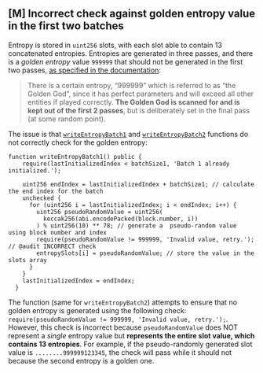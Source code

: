 ## [M] Incorrect check against golden entropy value in the first two batches

Entropy is stored in `uint256` slots, with each slot able to contain 13 concatenated entropies. Entropies are generated in three passes, and there is a *golden entropy* value `999999` that should not be generated in the first two passes, [as specified in the documentation](https://github.com/TraitForge/GitBook/blob/main/GamePlay/Entropy.md#entropy):

> There is a certain entropy, “999999” which is referred to as “the Golden God”, since it has perfect parameters and will exceed all other entities if played correctly. **The Golden God is scanned for and is kept out of the first 2 passes**, but is deliberately set in the final pass (at some random point).

The issue is that [`writeEntropyBatch1`](relative_path_091409:contracts/EntropyGenerator/EntropyGenerator.sol#L56) and [`writeEntropyBatch2`](relative_path_091409:contracts/EntropyGenerator/EntropyGenerator.sol#L76) functions do not correctly check for the golden entropy:

```solidity
function writeEntropyBatch1() public {
    require(lastInitializedIndex < batchSize1, 'Batch 1 already initialized.');

    uint256 endIndex = lastInitializedIndex + batchSize1; // calculate the end index for the batch
    unchecked {
      for (uint256 i = lastInitializedIndex; i < endIndex; i++) {
        uint256 pseudoRandomValue = uint256(
          keccak256(abi.encodePacked(block.number, i))
        ) % uint256(10) ** 78; // generate a  pseudo-random value using block number and index
        require(pseudoRandomValue != 999999, 'Invalid value, retry.'); // @audit INCORRECT check
        entropySlots[i] = pseudoRandomValue; // store the value in the slots array
      }
    }
    lastInitializedIndex = endIndex;
  }
```

The function (same for `writeEntropyBatch2`) attempts to ensure that no golden entropy is generated using the following check: `require(pseudoRandomValue != 999999, 'Invalid value, retry.');`. However, this check is incorrect because `pseudoRandomValue` does NOT represent a *single* entropy value but **represents the entire slot value, which contains 13 entropies**. For example, if the pseudo-randomly generated slot value is `........999999123345`, the check will pass while it should not because the second entropy is a golden one.




